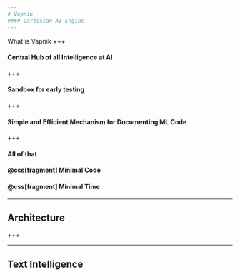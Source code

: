 ```yaml
---
# Vapnik
#### Cartesian AI Engine
---
```

What is Vapnik
+++
#### Central Hub of all Intelligence at AI
+++
#### Sandbox for early testing
+++
#### Simple and Efficient Mechanism for Documenting ML Code
+++
#### All of that
#### @css[fragment] Minimal Code
#### @css[fragment] Minimal Time
---
## Architecture
+++

---
## Text Intelligence
